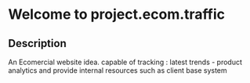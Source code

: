 # Welcome to project.ecom.traffic

## Description
An Ecomercial website idea. 
capable of tracking : latest trends - product analytics and provide internal resources such as client base system

